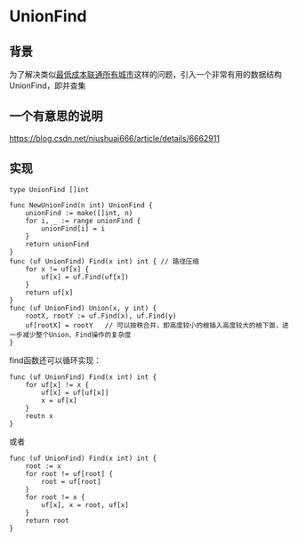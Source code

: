 # UnionFind
## 背景
为了解决类似[最低成本联通所有城市](solutions/connecting-cities-with-minimum-cost/d.go)这样的问题，引入一个非常有用的数据结构UnionFind，即并查集
## 一个有意思的说明
https://blog.csdn.net/niushuai666/article/details/6662911
## 实现
```
type UnionFind []int

func NewUnionFind(n int) UnionFind {
	unionFind := make([]int, n)
	for i, _ := range unionFind {
		unionFind[i] = i
	}
	return unionFind
}
func (uf UnionFind) Find(x int) int { // 路径压缩
	for x != uf[x] {
		uf[x] = uf.Find(uf[x])
	}
	return uf[x]
}
func (uf UnionFind) Union(x, y int) {
    rootX, rootY := uf.Find(x), uf.Find(y)
	uf[rootX] = rootY   // 可以按秩合并，即高度较小的根插入高度较大的根下面，进一步减少整个Union、Find操作的复杂度
}
```
find函数还可以循环实现：
```
func (uf UnionFind) Find(x int) int {
    for uf[x] != x {
        uf[x] = uf[uf[x]]
        x = uf[x]
    }
    reutn x
}
```
或者
```
func (uf UnionFind) Find(x int) int {
    root := x
    for root != uf[root] {
        root = uf[root]
    }
    for root != x {
        uf[x], x = root, uf[x]
    }
    return root
}
```